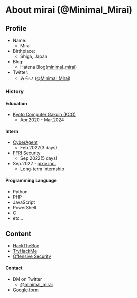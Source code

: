 # About mirai (@Minimal_Mirai)

## Profile

- Name:
  - Mirai
- Birthplace:
  - Shiga, Japan
- Blog:
  - Hatena Blog([minimal_mirai](https://minimalist2001.hatenablog.com/archive))
- Twitter:
  - みらい ([@Minimal_Mirai](https://twitter.com/minimal_mirai))


### History
#### Education

- [Kyoto Computer Gakuin (KCG)](https://www.kcg.ac.jp/departments/cs/)
  - Apr.2020 - Mar.2024

#### Intern

- [CyberAgent](https://cyberagent.snar.jp/jobboard/detail.aspx?id=voo_dGR6pkAWeAbFmoXs0A)
  - Feb.2022(3 days)
- [FFRI Security](https://engineers.ffri.jp/entry/2021/11/25/145507)
  - Sep.2022(5 days)
- Sep.2022 - [pixiv inc.](https://minimalist2001.hatenablog.com/entry/2023/02/01/123000)
  - Long-term Internship

#### Programming Language

- Python
- PHP
- JavaScript
- PowerShell
- C
- etc...

## Content

- [HackTheBox](https://app.hackthebox.com/profile/511098)
- [TryHackMe](https://tryhackme.com/p/mirai301)
- [Offensive Security](https://portal.offensive-security.com/)

#### Contact
- DM on Twitter
  - [@minimal_mirai](https://twitter.com/minimal_mirai)
- [Google form](https://docs.google.com/forms/d/e/1FAIpQLScorN-lNm_939aS6zxz874rWihrZcUxG3efOB7tgwzCicTSrw/viewform)